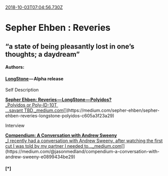 [2018-10-03T07:04:56.730Z](https://medium.com//@jasonmedland/sepher-ehben-reveries-f7650052c126)
# Sepher Ehben : Reveries
## “a state of being pleasantly lost in one’s thoughts; a daydream”
#### Authors:

#### [LongStone](https://medium.com/@jasonmedland/sepher-ehben-reveries-longstone-8b2ea5e69cee) — Alpha release

Self Description

[**Sepher Ehben: Reveries — LongStone — Polyidos?**  
_Polyidos or Poly-ID-10T   
…savant TBD,_medium.com](https://medium.com/sepher-ehben/sepher-ehben-reveries-longstone-polyidos-c605a3f23a29 "https://medium.com/sepher-ehben/sepher-ehben-reveries-longstone-polyidos-c605a3f23a29")[](https://medium.com/sepher-ehben/sepher-ehben-reveries-longstone-polyidos-c605a3f23a29)

Interview

[**Compendium: A Conversation with Andrew Sweeny**  
_I recently had a conversation with Andrew Sweeny, after watching the first cut I was told by my partner I needed to…_medium.com](https://medium.com/@jasonmedland/compendium-a-conversation-with-andrew-sweeny-e0899434be29 "https://medium.com/@jasonmedland/compendium-a-conversation-with-andrew-sweeny-e0899434be29")[](https://medium.com/@jasonmedland/compendium-a-conversation-with-andrew-sweeny-e0899434be29)

#### \[\*\]